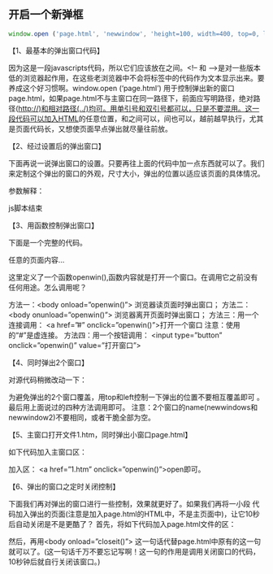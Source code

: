 ## 开启一个新弹框

```js
window.open ('page.html', 'newwindow', 'height=100, width=400, top=0, left=0, toolbar=no, menubar=no, scrollbars=no, resizable=no,location=n o, status=no')
```

【1、最基本的弹出窗口代码】

<SCRIPT LANGUAGE=”javascript”>
<!–
window.open (‘page.html’)
–>
</SCRIPT>

因为这是一段javascripts代码，所以它们应该放在<SCRIPT LANGUAGE=”javascript”>标签和</script>之间。<!– 和 –>是对一些版本低的浏览器起作用，在这些老浏览器中不会将标签中的代码作为文本显示出来。要养成这个好习惯啊。window.open (‘page.html’) 用于控制弹出新的窗口page.html，如果page.html不与主窗口在同一路径下，前面应写明路径，绝对路径(<http://)和相对路径(../)均可。用单引号和双引号都可以，只是不要混用。这一段代码可以加入HTML>的任意位置，<head>和</head>之间可以，<body>间</body>也可以，越前越早执行，尤其是页面代码长，又想使页面早点弹出就尽量往前放。

【2、经过设置后的弹出窗口】

下面再说一说弹出窗口的设置。只要再往上面的代码中加一点东西就可以了。我们来定制这个弹出的窗口的外观，尺寸大小，弹出的位置以适应该页面的具体情况。

<SCRIPT LANGUAGE=”javascript”>
<!–
window.open (‘page.html’, ‘newwindow’, ‘height=100, width=400, top=0, left=0, toolbar=no, menubar=no, scrollbars=no, resizable=no,location=n o, status=no’) //这句要写成一行
–>
</SCRIPT>

参数解释：

<SCRIPT LANGUAGE=”javascript”> js脚本开始；
window.open 弹出新窗口的命令；
‘page.html’ 弹出窗口的文件名；
‘newwindow’ 弹出窗口的名字（不是文件名），非必须，可用空”代替；
height=100 窗口高度；
width=400 窗口宽度；
top=0 窗口距离屏幕上方的象素值；
left=0 窗口距离屏幕左侧的象素值；
toolbar=no 是否显示工具栏，yes为显示；
menubar，scrollbars 表示菜单栏和滚动栏。
resizable=no 是否允许改变窗口大小，yes为允许；
location=no 是否显示地址栏，yes为允许；
status=no 是否显示状态栏内的信息（通常是文件已经打开），yes为允许；
</SCRIPT> js脚本结束

【3、用函数控制弹出窗口】

下面是一个完整的代码。
<html>
<head>
<script LANGUAGE=”JavaScript”>
<!–
function openwin() {
window.open (“page.html”, “newwindow”, “height=100, width=400, toolbar =no, menubar=no, scrollbars=no, resizable=no, location=no, status=no”) //写成一行
}
//–>
</script>
</head>
<body οnlοad=”openwin()”>
任意的页面内容…
</body>
</html>

这里定义了一个函数openwin(),函数内容就是打开一个窗口。在调用它之前没有任何用途。怎么调用呢？

方法一：<body οnlοad=”openwin()”> 浏览器读页面时弹出窗口；
方法二：<body οnunlοad=”openwin()”> 浏览器离开页面时弹出窗口；
方法三：用一个连接调用：
<a href=”#” οnclick=”openwin()”>打开一个窗口</a>
注意：使用的“#”是虚连接。
方法四：用一个按钮调用：
<input type=”button” οnclick=”openwin()” value=”打开窗口”>

【4、同时弹出2个窗口】

对源代码稍微改动一下：

<script LANGUAGE=”JavaScript”>
<!–
function openwin() {
window.open (“page.html”, “newwindow”, “height=100, width=100, top=0, left=0,toolbar=no, menubar=no, scrollbars=no, resizable=no, location=n o, status=no”)//写成一行
window.open (“page2.html”, “newwindow2″, “height=100, width=100, top=1 00, left=100,toolbar=no, menubar=no, scrollbars=no, resizable=no, loca tion=no, status=no”)//写成一行
}
//–>
</script>
为避免弹出的2个窗口覆盖，用top和left控制一下弹出的位置不要相互覆盖即可 。最后用上面说过的四种方法调用即可。
注意：2个窗口的name(newwindows和newwindow2)不要相同，或者干脆全部为空。

【5、主窗口打开文件1.htm，同时弹出小窗口page.html】

如下代码加入主窗口<head>区：
<script language=”javascript”>
<!–
function openwin() {
window.open(“page.html”,””,”width=200,height=200″)
}
//–>
</script>
加入<body>区：
<a href=”1.htm” οnclick=”openwin()”>open</a>即可。

【6、弹出的窗口之定时关闭控制】

下面我们再对弹出的窗口进行一些控制，效果就更好了。如果我们再将一小段 代码加入弹出的页面(注意是加入page.html的HTML中，不是主页面中)，让它10秒后自动关闭是不是更酷了？
首先，将如下代码加入page.html文件的<head>区：
<script language=”JavaScript”>
function closeit()
{
setTimeout(“self.close()”,10000) //毫秒
}
</script>
然后，再用<body οnlοad=”closeit()”> 这一句话代替page.html中原有的<BODY>这一句就可以了。(这一句话千万不要忘记写啊！这一句的作用是调用关闭窗口的代码，10秒钟后就自行关闭该窗口。)
